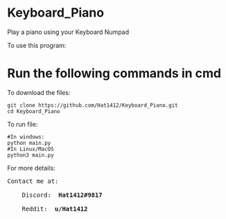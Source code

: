 # Keyboard_Piano
Play a piano using your Keyboard Numpad

To use this program:

<strong> <h1> Run the following commands in cmd </h1> </strong>

To download the files:
  ```
  git clone https://github.com/Hat1412/Keyboard_Piano.git
  cd Keyboard_Piano
  ```
  
To run file:
  ```
  #In windows:
  python main.py
  #In Linux/MacOS
  python3 main.py
  ```
For more details:
<pre>
Contact me at: </br>
    Discord: <strong> Hat1412#9817 </strong> </br>
    Reddit: <strong> u/Hat1412 </strong>
